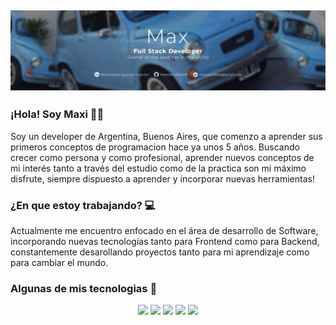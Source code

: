 ## [![stephen ajulu's header](https://github.com/MaxiSanchez600/MaxiSanchez600/blob/main/BannerHeader.PNG)](https://stephenajulu.com)


### ¡Hola! Soy Maxi 👊🏻

Soy un developer de Argentina, Buenos Aires, que comenzo a aprender sus primeros conceptos de programacion hace ya unos 5 años. Buscando crecer como persona y como profesional, aprender nuevos conceptos de mi interés tanto a través del estudio como de la practica son mi máximo disfrute, siempre dispuesto a aprender y incorporar nuevas herramientas!

### ¿En que estoy trabajando? 💻

Actualmente me encuentro enfocado en el área de desarrollo de Software, incorporando nuevas tecnologías tanto para Frontend como para Backend, constantemente desarollando proyectos tanto para mi aprendizaje como para cambiar el mundo.

### Algunas de mis tecnologias 🔧

<p align="center">
  <a href= "https://www.linkedin.com/in/bayrem-gharssellaoui/"><img src="https://img.icons8.com/dusk/48/000000/linkedin.png"/></a>
  <a href= "https://medium.com/@garssallaoui.bayrem"><img src="https://img.icons8.com/dusk/48/000000/medium-new.png"/></a>
  <a href= "https://twitter.com/kaizoku_ouh"><img src="https://img.icons8.com/dusk/48/000000/twitter.png"/></a>
  <a href= "https://signal.org"><img src="https://img.icons8.com/color/48/000000/signal-app.png"/></a>
  <a href= "https://www.youtube.com/channel/UCj_aGuryykHGnmFXHa5kzLQ"><img src="https://img.icons8.com/dusk/48/000000/youtube--v2.png"/></a>
</p>
